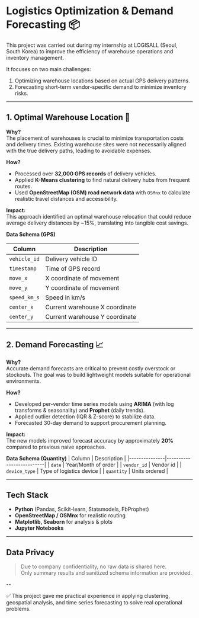 # Logistics Optimization & Demand Forecasting 📦

This project was carried out during my internship at LOGISALL (Seoul, South Korea) to improve the efficiency of warehouse operations and inventory management.  

It focuses on two main challenges:
1. Optimizing warehouse locations based on actual GPS delivery patterns.
2. Forecasting short-term vendor-specific demand to minimize inventory risks.
   
---

## 1. Optimal Warehouse Location 🚚 

**Why?**  
The placement of warehouses is crucial to minimize transportation costs and delivery times. Existing warehouse sites were not necessarily aligned with the true delivery paths, leading to avoidable expenses.

**How?**  
- Processed over **32,000 GPS records** of delivery vehicles.
- Applied **K-Means clustering** to find natural delivery hubs from frequent routes.
- Used **OpenStreetMap (OSM) road network data** with `OSMnx` to calculate realistic travel distances and accessibility.

**Impact:**  
This approach identified an optimal warehouse relocation that could reduce average delivery distances by ~15%, translating into tangible cost savings.


**Data Schema (GPS)**

|    Column    |          Description           |
|--------------|--------------------------------|
| `vehicle_id` | Delivery vehicle ID            |
| `timestamp`  | Time of GPS record             |
| `move_x`     | X coordinate of movement       |
| `move_y`     | Y coordinate of movement       |
| `speed_km_s` | Speed in km/s                  |
| `center_x`   | Current warehouse X coordinate |
| `center_y`   | Current warehouse Y coordinate |

---

## 2. Demand Forecasting 📈 

**Why?**  
Accurate demand forecasts are critical to prevent costly overstock or stockouts. The goal was to build lightweight models suitable for operational environments.

**How?**  
- Developed per-vendor time series models using **ARIMA** (with log transforms & seasonality) and **Prophet** (daily trends).
- Applied outlier detection (IQR & Z-score) to stabilize data.
- Forecasted 30-day demand to support procurement planning.

**Impact:**  
The new models improved forecast accuracy by approximately **20%** compared to previous naive approaches.

**Data Schema (Quantity)**
|     Column    | Description |
|---------------|--------------------------|
| `date`        | Year/Month of order      |
| `vendor_id`   | Vendor id                |
| `device_type` | Type of logistics device |
| `quantity`    | Units ordered            |

---

## Tech Stack
- **Python** (Pandas, Scikit-learn, Statsmodels, FbProphet)
- **OpenStreetMap / OSMnx** for realistic routing
- **Matplotlib, Seaborn** for analysis & plots
- **Jupyter Notebooks**

---

##  Data Privacy
>  Due to company confidentiality, no raw data is shared here.  
> Only summary results and sanitized schema information are provided.  

--

✅ This project gave me practical experience in applying clustering, geospatial analysis, and time series forecasting to solve real operational problems.
